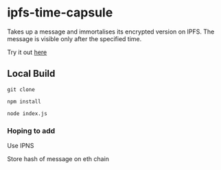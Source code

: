 # ipfs-time-capsule

Takes up a message and immortalises its encrypted version on IPFS. The message is visible only after the specified time.

Try it out [here](https://ipfs-time-capsule.ayushm2003.repl.co/)

## Local Build
`git clone`

`npm install`

`node index.js`


### Hoping to add
Use IPNS

Store hash of message on eth chain
